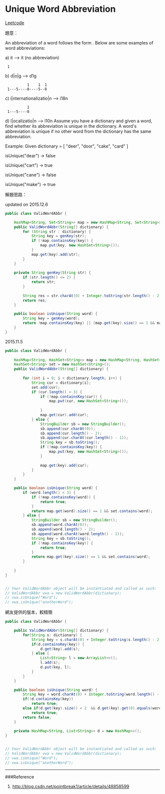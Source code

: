 # Unique Word Abbreviation

[Leetcode](https://leetcode.com/problems/unique-word-abbreviation/)

題意：

An abbreviation of a word follows the form <first letter><number><last letter>. Below are some examples of word abbreviations:

a) it                      --> it    (no abbreviation)

     1
b) d|o|g                   --> d1g

              1    1  1
     1---5----0----5--8
c) i|nternationalizatio|n  --> i18n

              1
     1---5----0
d) l|ocalizatio|n          --> l10n
Assume you have a dictionary and given a word, find whether its abbreviation is unique in the dictionary. A word's abbreviation is unique if no other word from the dictionary has the same abbreviation.

Example: 
Given dictionary = [ "deer", "door", "cake", "card" ]

isUnique("dear") -> false

isUnique("cart") -> true

isUnique("cane") -> false

isUnique("make") -> true

解題思路：

updated on 2015.12.6

```java
public class ValidWordAbbr {

    HashMap<String, Set<String>> map = new HashMap<String, Set<String>>();
    public ValidWordAbbr(String[] dictionary) {
        for (String str : dictionary) {
            String key = genKey(str);
            if (!map.containsKey(key)) {
                map.put(key, new HashSet<String>());
            }
            map.get(key).add(str);
        }
    }
    
    private String genKey(String str) {
        if (str.length() <= 2) {
            return str;
        }
        
        String res = str.charAt(0) + Integer.toString(str.length() - 2) + str.charAt(str.length() - 1);
        return res;
    }

    public boolean isUnique(String word) {
        String key = genKey(word);
        return !map.containsKey(key) || (map.get(key).size() == 1 && map.get(key).contains(word));
    }
}
```

2015.11.5

```java
public class ValidWordAbbr {
    
    HashMap<String, HashSet<String>> map = new HashMap<String, HashSet<String>>();
    HashSet<String> set = new HashSet<String>();
    public ValidWordAbbr(String[] dictionary) {
        
        for (int i = 0; i < dictionary.length; i++) {
            String cur = dictionary[i];
            set.add(cur);
            if (cur.length() < 3) {
                if (!map.containsKey(cur)) {
                    map.put(cur, new HashSet<String>());
                    
                }
                map.get(cur).add(cur);
            } else {
                StringBuilder sb = new StringBuilder();
                sb.append(cur.charAt(0));
                sb.append(cur.length() - 2);
                sb.append(cur.charAt(cur.length() - 1));
                String key = sb.toString();
                if (!map.containsKey(key)) {
                    map.put(key, new HashSet<String>());
                }
                
                map.get(key).add(cur);
            }
        }
    }

    public boolean isUnique(String word) {
        if (word.length() < 3) {
            if (!map.containsKey(word)) {
                return true;
            }
            return map.get(word).size() == 1 && set.contains(word);
        } else {
            StringBuilder sb = new StringBuilder();
            sb.append(word.charAt(0));
            sb.append(word.length() - 2);
            sb.append(word.charAt(word.length() - 1));
            String key = sb.toString();
            if (!map.containsKey(key)) {
                return true;
            }
            return map.get(key).size() == 1 && set.contains(word);
        }
        
    }
}


// Your ValidWordAbbr object will be instantiated and called as such:
// ValidWordAbbr vwa = new ValidWordAbbr(dictionary);
// vwa.isUnique("Word");
// vwa.isUnique("anotherWord");
```

網友提供的版本，較精簡

```java
public class ValidWordAbbr {

    public ValidWordAbbr(String[] dictionary) {
        for(String s: dictionary) {
            String key = s.charAt(0) + Integer.toString(s.length() - 2) + s.charAt(s.length() - 1);
            if(d.containsKey(key)) {
                d.get(key).add(s);
            } else {
                List<String> l = new ArrayList<>();
                l.add(s);
                d.put(key, l);
            }
        }
    }

    public boolean isUnique(String word) {
        String key = word.charAt(0) + Integer.toString(word.length() - 2) + word.charAt(word.length() - 1);
        if(!d.containsKey(key))
            return true;
        else if(d.get(key).size() < 2  && d.get(key).get(0).equals(word))
            return true;
        return false;
    }
    
    private HashMap<String, List<String>> d = new HashMap<>();
}


// Your ValidWordAbbr object will be instantiated and called as such:
// ValidWordAbbr vwa = new ValidWordAbbr(dictionary);
// vwa.isUnique("Word");
// vwa.isUnique("anotherWord");
```
---
###Reference
1. http://blog.csdn.net/pointbreak1/article/details/48858599